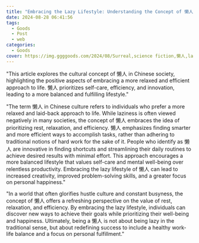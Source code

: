 ```yaml
---
title: "Embracing the Lazy Lifestyle: Understanding the Concept of 懒人"
date: 2024-08-28 06:41:56
tags:
  - Goods
  - Post
  - web
categories:
  - Goods
cover: https://img.ggggoods.com/2024/08/Surreal,science fiction,懒人,lazy person,technology,tech,diagrams,renderings,colors_20240830_00001_.png
---
```


"This article explores the cultural concept of 懒人 in Chinese society, highlighting the positive aspects of embracing a more relaxed and efficient approach to life. 懒人 prioritizes self-care, efficiency, and innovation, leading to a more balanced and fulfilling lifestyle."

"The term 懒人 in Chinese culture refers to individuals who prefer a more relaxed and laid-back approach to life. While laziness is often viewed negatively in many societies, the concept of 懒人 embraces the idea of prioritizing rest, relaxation, and efficiency. 懒人 emphasizes finding smarter and more efficient ways to accomplish tasks, rather than adhering to traditional notions of hard work for the sake of it. People who identify as 懒人 are innovative in finding shortcuts and streamlining their daily routines to achieve desired results with minimal effort. This approach encourages a more balanced lifestyle that values self-care and mental well-being over relentless productivity. Embracing the lazy lifestyle of 懒人 can lead to increased creativity, improved problem-solving skills, and a greater focus on personal happiness."

"In a world that often glorifies hustle culture and constant busyness, the concept of 懒人 offers a refreshing perspective on the value of rest, relaxation, and efficiency. By embracing the lazy lifestyle, individuals can discover new ways to achieve their goals while prioritizing their well-being and happiness. Ultimately, being a 懒人 is not about being lazy in the traditional sense, but about redefining success to include a healthy work-life balance and a focus on personal fulfillment."
